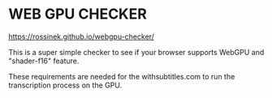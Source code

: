 # WEB GPU CHECKER

https://rossinek.github.io/webgpu-checker/

This is a super simple checker to see if your browser supports WebGPU and "shader-f16" feature.

These requirements are needed for the withsubtitles.com to run the transcription process on the GPU.
